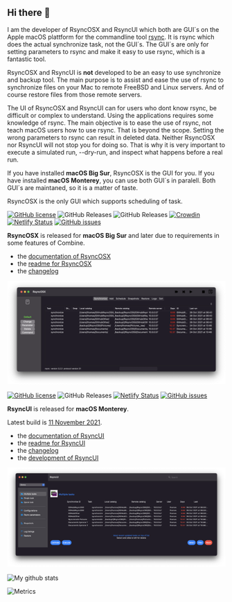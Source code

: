 ## Hi there 👋

I am the developer of RsyncOSX and RsyncUI which both are GUI´s on the Apple macOS plattform for the commandline tool [rsync](https://github.com/WayneD/rsync). It is rsync which does the actual synchronize task, not the GUI´s. The GUI´s are only for setting parameters to rsync and make it easy to use rsync, which is a fantastic tool.

RsyncOSX and RsyncUI is **not** developed to be an easy to use synchronize and backup tool. The main purpose is to assist and ease the use of rsync to synchronize files on your Mac to remote FreeBSD and Linux servers. And of course restore files from those remote servers.

The UI of RsyncOSX and RsyncUI can for users who dont know rsync, be difficult or complex to understand. Using the applications requires some knowledge of rsync. The main objective is to ease the use of rsync, not teach macOS users how to use rsync. That is beyond the scope. Setting the wrong parameters to rsync can result in deleted data. Neither RsyncOSX nor RsyncUI will not stop you for doing so. That is why it is very important to execute a simulated run, --dry-run, and inspect what happens before a real run.

If you have installed **macOS Big Sur**, RsyncOSX is the GUI for you. If you have installed **macOS Monterey**, you can use both GUI´s in paralell. Both GUI´s are maintaned, so it is a matter of taste.

RsyncOSX is the only GUI which supports scheduling of task.

[![GitHub license](https://img.shields.io/github/license/rsyncOSX/RsyncOSX)](https://github.com/rsyncOSX/RsyncOSX/blob/master/Licence.MD) ![GitHub Releases](https://img.shields.io/github/downloads/rsyncosx/RsyncOSX/v6.6.8/total) ![GitHub Releases](https://img.shields.io/github/downloads/rsyncosx/RsyncOSX/v6.6.7/total) [![Crowdin](https://badges.crowdin.net/rsyncosx/localized.svg)](https://crowdin.com/project/rsyncosx) [![Netlify Status](https://api.netlify.com/api/v1/badges/d375f6d7-dc9f-4913-ab43-bfd46d172eb2/deploy-status)](https://app.netlify.com/sites/rsyncosx/deploys) [![GitHub issues](https://img.shields.io/github/issues/rsyncOSX/RsyncOSX)](https://github.com/rsyncOSX/RsyncOSX/issues)

**RsyncOSX** is released for **macOS Big Sur** and later due to requirements in some features of Combine.

- the [documentation of RsyncOSX](https://rsyncosx.netlify.app/)
- the [readme for RsyncOSX](https://github.com/rsyncOSX/RsyncOSX/blob/master/RsyncOSX.md)
- the [changelog](https://rsyncosx.netlify.app/post/changelog/)

![](images/rsyncosx.png)

[![GitHub license](https://img.shields.io/github/license/rsyncOSX/RsyncUI)](https://github.com/rsyncOSX/RsyncUI/blob/main/Licence.MD) ![GitHub Releases](https://img.shields.io/github/downloads/rsyncosx/RsyncUI/v1.2.3/total) [![Netlify Status](https://api.netlify.com/api/v1/badges/1d14d49b-ff14-4142-b135-771db071b58a/deploy-status)](https://app.netlify.com/sites/rsyncui/deploys) [![GitHub issues](https://img.shields.io/github/issues/rsyncOSX/RsyncUI)](https://github.com/rsyncOSX/RsyncUI/issues)

**RsyncUI** is released for **macOS Monterey**.

Latest build is [11 November 2021](https://github.com/rsyncOSX/RsyncUI/releases).

  - the [documentation of RsyncUI](https://rsyncui.netlify.app/)
  - the [readme for RsyncUI](https://github.com/rsyncOSX/RsyncUI/)
  - the [changelog](https://rsyncui.netlify.app/post/changelog/)
  - the [development of RsyncUI](https://rsyncui.netlify.app/post/development/)

![](images/rsyncui.png)

![My github stats](https://github-readme-stats.vercel.app/api?username=rsyncOSX&show_icons=true&hide_border=true&theme=dark)

![Metrics](https://metrics.lecoq.io/rsyncOSX?template=classic&config.timezone=Europe%2FOslo)
